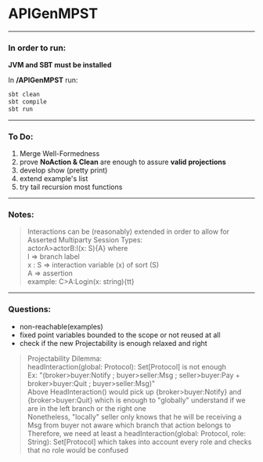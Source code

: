 # APIGenMPST
___

### In order to run:
**JVM and SBT must be installed**  
  
In **/APIGenMPST** run:
````bash
sbt clean
sbt compile
sbt run
````
___

### To Do:
1) Merge Well-Formedness
2) prove **NoAction & Clean** are enough to assure **valid projections**
3) develop show (pretty print)
4) extend example's list
5) try tail recursion most functions

___

### Notes:
> Interactions can be (reasonably) extended in order to allow for Asserted Multiparty Session Types:  
> actorA>actorB:l(x: S){A} where   
> l     => branch label   
> x : S => interaction variable (x) of sort (S)  
> A     => assertion  
> example: C>A:Login(x: string){tt}  

___ 

### Questions:
- non-reachable(examples)
- fixed point variables bounded to the scope or not reused at all
- check if the new Projectability is enough relaxed and right

> Projectability Dilemma:  
> headInteraction(global: Protocol): Set[Protocol] is not enough  
> Ex: "(broker>buyer:Notify ; buyer>seller:Msg ; seller>buyer:Pay + broker>buyer:Quit ; buyer>seller:Msg)"  
> Above HeadInteraction() would pick up {broker>buyer:Notify} and {broker>buyer:Quit} which is enough to "globally" understand if we are in the left branch or the right one  
> Nonetheless, "locally" seller only knows that he will be receiving a Msg from buyer not aware which branch that action belongs to  
> Therefore, we need at least a headInteraction(global: Protocol, role: String): Set[Protocol] which takes into account every role and checks that no role would be confused